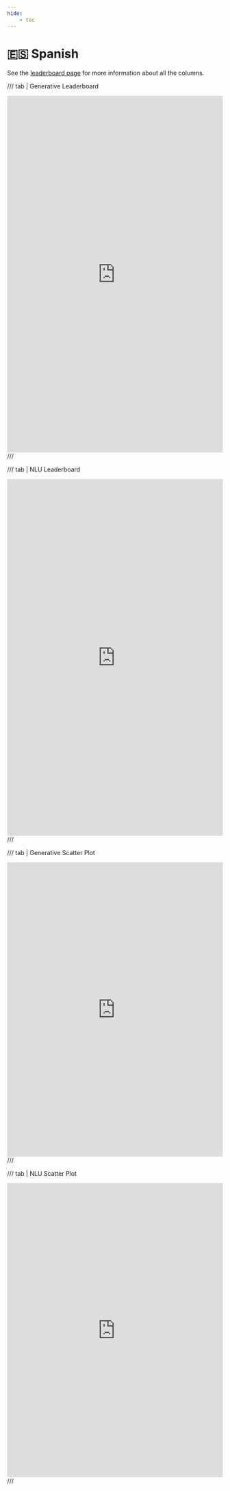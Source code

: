 ```yaml
---
hide:
    - toc
---
```

# 🇪🇸 Spanish

See the [leaderboard page](/leaderboards) for more information about all the columns.

/// tab | Generative Leaderboard
<iframe title="" aria-label="Table" id="datawrapper-chart-5WoJy" src="https://datawrapper.dwcdn.net/5WoJy" scrolling="no" frameborder="0" style="width: 0; min-width: 100% !important; border: none;" height="833" data-external="1"></iframe><script type="text/javascript">!function(){"use strict";window.addEventListener("message",(function(a){if(void 0!==a.data["datawrapper-height"]){var e=document.querySelectorAll("iframe");for(var t in a.data["datawrapper-height"])for(var r,i=0;r=e[i];i++)if(r.contentWindow===a.source){var d=a.data["datawrapper-height"][t]+"px";r.style.height=d}}}))}();</script>
///

/// tab | NLU Leaderboard
<iframe title="" aria-label="Table" id="datawrapper-chart-gwuwD" src="https://datawrapper.dwcdn.net/gwuwD" scrolling="no" frameborder="0" style="width: 0; min-width: 100% !important; border: none;" height="833" data-external="1"></iframe><script type="text/javascript">!function(){"use strict";window.addEventListener("message",(function(a){if(void 0!==a.data["datawrapper-height"]){var e=document.querySelectorAll("iframe");for(var t in a.data["datawrapper-height"])for(var r,i=0;r=e[i];i++)if(r.contentWindow===a.source){var d=a.data["datawrapper-height"][t]+"px";r.style.height=d}}}))}();</script>
///

/// tab | Generative Scatter Plot
<iframe title="Performance of Generative Language Models on Spanish Tasks by Model Size" aria-label="Scatter Plot" id="datawrapper-chart-LX9UJ" src="https://datawrapper.dwcdn.net/LX9UJ/" scrolling="no" frameborder="0" style="width: 0; min-width: 100% !important; border: none;" height="687" data-external="1"></iframe><script type="text/javascript">!function(){"use strict";window.addEventListener("message",(function(a){if(void 0!==a.data["datawrapper-height"]){var e=document.querySelectorAll("iframe");for(var t in a.data["datawrapper-height"])for(var r,i=0;r=e[i];i++)if(r.contentWindow===a.source){var d=a.data["datawrapper-height"][t]+"px";r.style.height=d}}}))}();</script>
///

/// tab | NLU Scatter Plot
<iframe title="Performance of Language Models on Spanish NLU Tasks by Model Size" aria-label="Scatter Plot" id="datawrapper-chart-FgzgF" src="https://datawrapper.dwcdn.net/FgzgF/" scrolling="no" frameborder="0" style="width: 0; min-width: 100% !important; border: none;" height="687" data-external="1"></iframe><script type="text/javascript">!function(){"use strict";window.addEventListener("message",(function(a){if(void 0!==a.data["datawrapper-height"]){var e=document.querySelectorAll("iframe");for(var t in a.data["datawrapper-height"])for(var r,i=0;r=e[i];i++)if(r.contentWindow===a.source){var d=a.data["datawrapper-height"][t]+"px";r.style.height=d}}}))}();</script>
///
